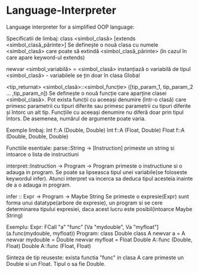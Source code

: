 # Language-Interpreter
Language interpreter for a simplified OOP language:

Specificatii de limbaj:
class <simbol_clasă> [extends <simbol_clasă_părinte>]
Se definește o nouă clasa cu numele <simbol_clasă> care poate să extindă
<simbol_clasă_părinte> (în cazul în care apare keyword-ul extends)

newvar <simbol_variabilă> = <simbol_clasă> instanțiază o variabilă de tipul
<simbol_clasă> - variabilele se țin doar în clasa Global

<tip_returnat> <simbol_clasă>::<simbol_funcție> ([tip_param_1, tip_param_2 … ,tip_param_n])
Se definește o nouă funcție care aparține clasei <simbol_clasă>.
Pot exista funcții cu aceeași denumire (într-o clasă) care primesc parametrii cu
tipuri diferite sau primesc parametrii cu tipuri diferite și întorc un alt tip. Funcțiile cu aceeași
denumire nu diferă doar prin tipul întors. De asemenea, numărul de argumente poate varia.

Exemple limbaj:
Int f::A (Double, Double)
Int f::A (Float, Double)
Float f::A (Double, Double, Double)

Functiile esentiale:
parse::String -> [Instruction]
primeste un string si intoarce o lista de instructiuni

interpret::Instruction -> Program -> Program
primeste o instructiune si o adauga in program.
Se poate sa lipseasca tipul unei variabile(se foloseste keywordul infer). Atunci interpret
va incerca sa deduca tipul acesteia inainte de a o adauga in program.

infer :: Expr -> Program -> Maybe String
Se primeste o expresie(Expr) sunt forma unui datatype(arbore de expresie), un program si se cere determinarea tipului
expresiei, daca acest lucru este posibil(intoarce Maybe String)

Exemplu:
Expr: FCall "a” "func" [Va "mydouble", Va "myfloat"] (a.func(mydouble, myfloat))
Program:
class Double
class A
newvar a = A
newvar mydouble = Double
newvar myfloat = Float
Double A::func (Double, Float)
Double A::func (Float, Float)

Sinteza de tip reuseste: exista functia "func" in clasa A care primeste un Double si un Float. Tipul o sa fie Double.
